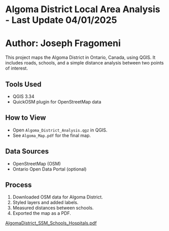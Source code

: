 # Algoma District Local Area Analysis - Last Update 04/01/2025
# Author: Joseph Fragomeni

This project maps the Algoma District in Ontario, Canada, using QGIS. It includes roads, schools, and a simple distance analysis between two points of interest.

## Tools Used
- QGIS 3.34
- QuickOSM plugin for OpenStreetMap data

## How to View
- Open `Algoma_District_Analysis.qgz` in QGIS.
- See `Algoma_Map.pdf` for the final map.

## Data Sources
- OpenStreetMap (OSM)
- Ontario Open Data Portal (optional)

## Process
1. Downloaded OSM data for Algoma District.
2. Styled layers and added labels.
3. Measured distances between schools.
4. Exported the map as a PDF.

[AlgomaDistrict_SSM_Schools_Hospitals.pdf](https://github.com/user-attachments/files/19556074/AlgomaDistrict_SSM_Schools_Hospitals.pdf)
